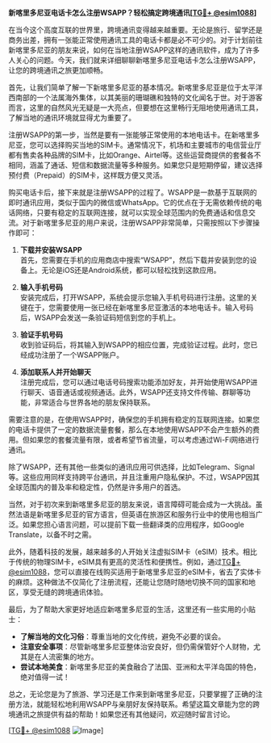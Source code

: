 **新喀里多尼亚电话卡怎么注册WSAPP？轻松搞定跨境通讯[[TG💪+ @esim1088](https://t.me/s/esim1088)]**

在当今这个高度互联的世界里，跨境通讯变得越来越重要。无论是旅行、留学还是商务出差，拥有一张能正常使用通讯工具的电话卡都是必不可少的。对于计划前往新喀里多尼亚的朋友来说，如何在当地注册WSAPP这样的通讯软件，成为了许多人关心的问题。今天，我们就来详细聊聊新喀里多尼亚电话卡怎么注册WSAPP，让您的跨境通讯之旅更加顺畅。

首先，让我们简单了解一下新喀里多尼亚的基本情况。新喀里多尼亚是位于太平洋西南部的一个法属海外集体，以其美丽的珊瑚礁和独特的文化闻名于世。对于游客而言，这里的自然风光无疑是一大亮点，但要想在这里畅行无阻地使用通讯工具，了解当地的通讯环境就显得尤为重要了。

注册WSAPP的第一步，当然是要有一张能够正常使用的本地电话卡。在新喀里多尼亚，您可以选择购买当地的SIM卡。通常情况下，机场和主要城市的电信营业厅都有售卖各种品牌的SIM卡，比如Orange、Airtel等。这些运营商提供的套餐各不相同，涵盖了通话、短信和数据流量等多种服务。如果您只是短期停留，建议选择预付费（Prepaid）的SIM卡，这样既方便又灵活。

购买电话卡后，接下来就是注册WSAPP的过程了。WSAPP是一款基于互联网的即时通讯应用，类似于国内的微信或WhatsApp。它的优点在于无需依赖传统的电话网络，只要有稳定的互联网连接，就可以实现全球范围内的免费通话和信息交流。对于新喀里多尼亚的用户来说，注册WSAPP非常简单，只需按照以下步骤操作即可：

1. **下载并安装WSAPP**  
   首先，您需要在手机的应用商店中搜索“WSAPP”，然后下载并安装到您的设备上。无论是iOS还是Android系统，都可以轻松找到这款应用。

2. **输入手机号码**  
   安装完成后，打开WSAPP，系统会提示您输入手机号码进行注册。这里的关键在于，您需要使用一张已经在新喀里多尼亚激活的本地电话卡。输入号码后，WSAPP会发送一条验证码短信到您的手机上。

3. **验证手机号码**  
   收到验证码后，将其输入到WSAPP的相应位置，完成验证过程。此时，您已经成功注册了一个WSAPP账户。

4. **添加联系人并开始聊天**  
   注册完成后，您可以通过电话号码搜索功能添加好友，并开始使用WSAPP进行聊天、语音通话或视频通话。此外，WSAPP还支持文件传输、群聊等功能，非常适合与世界各地的朋友保持联系。

需要注意的是，在使用WSAPP时，确保您的手机拥有稳定的互联网连接。如果您的电话卡提供了一定的数据流量套餐，那么在本地使用WSAPP不会产生额外的费用。但如果您的套餐流量有限，或者希望节省流量，可以考虑通过Wi-Fi网络进行通讯。

除了WSAPP，还有其他一些类似的通讯应用可供选择，比如Telegram、Signal等。这些应用同样支持跨平台通讯，并且注重用户隐私保护。不过，WSAPP因其全球范围内的普及率和稳定性，仍然是许多用户的首选。

当然，对于初次来到新喀里多尼亚的朋友来说，语言障碍可能会成为一大挑战。虽然法语是新喀里多尼亚的官方语言，但英语在旅游区和服务行业中的使用也相当广泛。如果您担心语言问题，可以提前下载一些翻译类的应用程序，如Google Translate，以备不时之需。

此外，随着科技的发展，越来越多的人开始关注虚拟SIM卡（eSIM）技术。相比于传统的物理SIM卡，eSIM具有更高的灵活性和便携性。例如，通过[TG💪+ @esim1088](https://t.me/s/esim1088)，您可以直接在线购买适用于新喀里多尼亚的eSIM卡，省去了实体卡的麻烦。这种做法不仅简化了注册流程，还能让您随时随地切换不同的国家和地区，享受无缝的跨境通讯体验。

最后，为了帮助大家更好地适应新喀里多尼亚的生活，这里还有一些实用的小贴士：

- **了解当地的文化习俗**：尊重当地的文化传统，避免不必要的误会。
- **注意安全事项**：尽管新喀里多尼亚整体治安良好，但仍需保管好个人财物，尤其是在人流密集的地方。
- **尝试本地美食**：新喀里多尼亚的美食融合了法国、亚洲和太平洋岛国的特色，绝对值得一试！

总之，无论您是为了旅游、学习还是工作来到新喀里多尼亚，只要掌握了正确的注册方法，就能轻松地利用WSAPP与亲朋好友保持联系。希望这篇文章能为您的跨境通讯之旅提供有益的帮助！如果您还有其他疑问，欢迎随时留言讨论。

[[TG💪+ @esim1088](https://t.me/s/esim1088) ![Image](https://i.postimg.cc/4NQfJmqS/Snipaste-2025-05-13-00-14-12.png)]